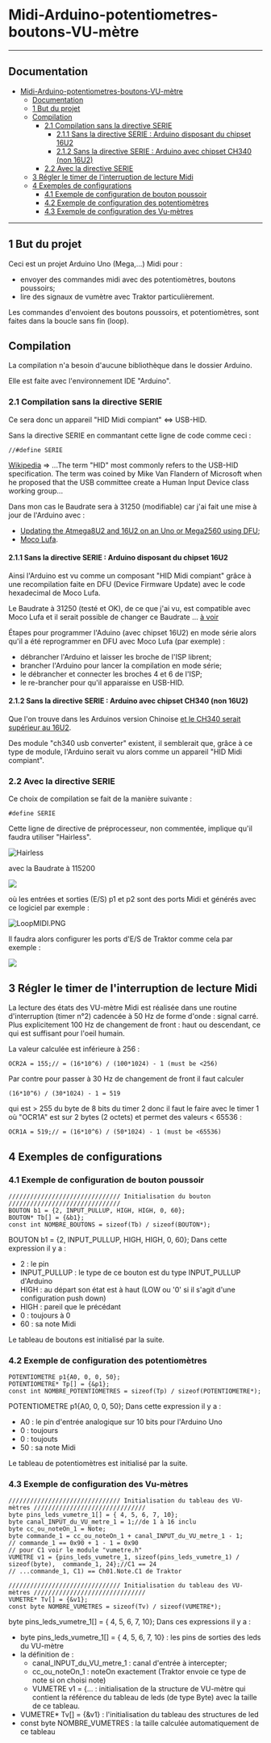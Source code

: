# Midi-Arduino-potentiometres-boutons-VU-m&egrave;tre

----

## Documentation

- [Midi-Arduino-potentiometres-boutons-VU-m&egrave;tre](#midi-arduino-potentiometres-boutons-vu-mètre)
  - [Documentation](#documentation)
  - [1 But du projet](#1-but-du-projet)
  - [Compilation](#compilation)
    - [2.1 Compilation sans la directive SERIE](#21-compilation-sans-la-directive-serie)
      - [2.1.1 Sans la directive SERIE : Arduino disposant du chipset 16U2](#211-sans-la-directive-serie--arduino-disposant-du-chipset-16u2)
      - [2.1.2 Sans la directive SERIE : Arduino avec chipset CH340 (non 16U2)](#212-sans-la-directive-serie--arduino-avec-chipset-ch340-non-16u2)
    - [2.2 Avec la directive SERIE](#22-avec-la-directive-serie)
  - [3 Régler le timer de l'interruption de lecture Midi](#3-régler-le-timer-de-linterruption-de-lecture-midi)
  - [4 Exemples de configurations](#4-exemples-de-configurations)
    - [4.1 Exemple de configuration de bouton poussoir](#41-exemple-de-configuration-de-bouton-poussoir)
    - [4.2 Exemple de configuration des potentiomètres](#42-exemple-de-configuration-des-potentiomètres)
    - [4.3 Exemple de configuration des Vu-mètres](#43-exemple-de-configuration-des-vu-mètres)

----

## 1 But du projet

Ceci est un projet Arduino Uno (Mega,...) Midi pour :
 - envoyer des commandes midi avec des potentiomètres, boutons poussoirs;
 - lire des signaux de vumètre avec Traktor particulièrement.

Les commandes d'envoient des boutons poussoirs, et potentiomètres, sont faites dans la boucle sans fin (loop).

## Compilation

La compilation n'a besoin d'aucune bibliothèque dans le dossier Arduino.

Elle est faite avec l'environnement IDE "Arduino".

### 2.1 Compilation sans la directive SERIE

Ce sera donc un appareil "HID Midi compiant" <=>  USB-HID.

Sans la directive SERIE en commantant cette ligne de code comme ceci :
```
//#define SERIE
```
[Wikipedia](https://en.wikipedia.org/wiki/Human_interface_device) => ...The term "HID" most commonly refers to the USB-HID specification. The term was coined by Mike Van Flandern of Microsoft when he proposed that the USB committee create a Human Input Device class working group...

Dans mon cas le Baudrate sera à 31250 (modifiable) car j'ai fait une mise à jour de l'Arduino avec :
 - [Updating the Atmega8U2 and 16U2 on an Uno or Mega2560 using DFU](https://www.arduino.cc/en/Hacking/DFUProgramming8U2);
 - [Moco Lufa](https://github.com/search?q=Moco+Lufa).

#### 2.1.1 Sans la directive SERIE : Arduino disposant du chipset 16U2

Ainsi l'Arduino est vu comme un composant "HID Midi compiant" grâce à une recompilation faite en DFU (Device Firmware Update) avec le code hexadecimal de Moco Lufa. 

Le Baudrate à 31250 (testé et OK), de ce que j'ai vu, est compatible avec Moco Lufa et il serait possible de changer ce Baudrate ... [à voir](https://forum.arduino.cc/index.php?topic=515491.0)

Étapes pour programmer l'Aduino (avec chipset 16U2) en mode série alors qu'il a été reprogrammer en DFU avec Moco Lufa (par exemple) :
- débrancher l'Arduino et laisser les broche de l'ISP librent;
- brancher l'Arduino pour lancer la compilation en mode série;
- le débrancher et connecter les broches 4 et 6 de l'ISP;
- le re-brancher pour qu'il apparaisse en USB-HID.

#### 2.1.2 Sans la directive SERIE : Arduino avec chipset CH340 (non 16U2)

Que l'on trouve dans les Arduinos version Chinoise [et le CH340 serait supérieur au 16U2](https://makersportal.com/blog/2019/3/12/testing-the-arduino-ch340-board).

Des module "ch340 usb converter" existent, il semblerait que, grâce à ce type de module, l'Arduino serait vu alors comme un appareil "HID Midi compiant".

### 2.2 Avec la directive SERIE

Ce choix de compilation se fait de la manière suivante :
```
#define SERIE
```
Cette ligne de directive de préprocesseur, non commentée, implique qu'il faudra utiliser "Hairless".

![Hairless](./documentation/Hairless.PNG)

avec la Baudrate à 115200 

![](./documentation/Hairless_Settings.PNG)

où les entrées et sorties (E/S) p1 et p2 sont des ports Midi et générés avec ce logiciel par exemple :

![LoopMIDI.PNG](./documentation/LoopMIDI.PNG)

Il faudra alors configurer les ports d'E/S de Traktor comme cela par exemple :

![](./documentation/Traktor.PNG)

## 3 Régler le timer de l'interruption de lecture Midi

La lecture des états des VU-mètre Midi est réalisée dans une routine d'interruption (timer n°2) cadencée à 50 Hz de forme d'onde : signal carré.
Plus explicitement 100 Hz de changement de front : haut ou descendant, ce qui est suffisant pour l'oeil humain.

La valeur calculée est inférieure à 256 :

```
OCR2A = 155;// = (16*10^6) / (100*1024) - 1 (must be <256)
```

Par contre pour passer à 30 Hz de changement de front il faut calculer 
```
(16*10^6) / (30*1024) - 1 = 519
```
qui est > 255 du byte de 8 bits du timer 2 donc il faut le faire avec le timer 1 où "OCR1A" est sur 2 bytes (2 octets) et permet des valeurs < 65536 :
```
OCR1A = 519;// = (16*10^6) / (50*1024) - 1 (must be <65536)
```

## 4 Exemples de configurations

### 4.1 Exemple de configuration de bouton poussoir

```
/////////////////////////////// Initialisation du bouton ///////////////////////////////
BOUTON b1 = {2, INPUT_PULLUP, HIGH, HIGH, 0, 60};
BOUTON* Tb[] = {&b1};
const int NOMBRE_BOUTONS = sizeof(Tb) / sizeof(BOUTON*);
```
BOUTON b1 = {2, INPUT_PULLUP, HIGH, HIGH, 0, 60}; 
Dans cette expression il y a :
- 2 : le pin
- INPUT_PULLUP : le type de ce bouton est du type INPUT_PULLUP d'Arduino
- HIGH : au départ son état est à haut (LOW ou '0' si il s'agit d'une configuration push down)
- HIGH : pareil que le précédant
- 0 : toujours à 0
- 60 : sa note Midi

Le tableau de boutons est initialisé par la suite.

### 4.2 Exemple de configuration des potentiomètres

```
POTENTIOMETRE p1{A0, 0, 0, 50};
POTENTIOMETRE* Tp[] = {&p1};
const int NOMBRE_POTENTIOMETRES = sizeof(Tp) / sizeof(POTENTIOMETRE*);
```
POTENTIOMETRE p1{A0, 0, 0, 50};
Dans cette expression il y a :
- A0 : le pin d'entrée analogique sur 10 bits pour l'Arduino Uno
- 0 : toujours
- 0 : toujouts
- 50 : sa note Midi

Le tableau de potentiomètres est initialisé par la suite.

### 4.3 Exemple de configuration des Vu-mètres

```
/////////////////////////////// Initialisation du tableau des VU-mètres ///////////////////////////////
byte pins_leds_vumetre_1[] = { 4, 5, 6, 7, 10};
byte canal_INPUT_du_VU_metre_1 = 1;//de 1 à 16 inclu
byte cc_ou_noteOn_1 = Note;
byte commande_1 = cc_ou_noteOn_1 + canal_INPUT_du_VU_metre_1 - 1;
// commande_1 == 0x90 + 1 - 1 = 0x90
// pour C1 voir le module "vumetre.h"
VUMETRE v1 = {pins_leds_vumetre_1, sizeof(pins_leds_vumetre_1) / sizeof(byte),  commande_1, 24};//C1 == 24
// ...commande_1, C1) == Ch01.Note.C1 de Traktor

/////////////////////////////// Initialisation du tableau des VU-mètres ///////////////////////////////
VUMETRE* Tv[] = {&v1};
const byte NOMBRE_VUMETRES = sizeof(Tv) / sizeof(VUMETRE*);
```

byte pins_leds_vumetre_1[] = { 4, 5, 6, 7, 10};
Dans ces expressions il y a :
- byte pins_leds_vumetre_1[] = { 4, 5, 6, 7, 10} : les pins de sorties des leds du VU-mètre
- la définition de :
  - canal_INPUT_du_VU_metre_1 : canal d'entrée à intercepter; 
  - cc_ou_noteOn_1 : noteOn exactement (Traktor envoie ce type de note si on choisi note)
  - VUMETRE v1 = {... : initialisation de la structure de VU-mètre qui contient la référence du tableau de leds (de type Byte) avec la taille de ce tableau.
- VUMETRE* Tv[] = {&v1} : l'initialisation du tableau des structures de led
- const byte NOMBRE_VUMETRES : la taille calculée automatiquement de ce tableau


